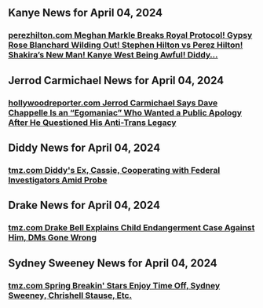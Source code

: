 ## Kanye News for April 04, 2024

### [**perezhilton.com** Meghan Markle Breaks Royal Protocol! Gypsy Rose Blanchard Wilding Out! Stephen Hilton vs Perez Hilton! Shakira’s New Man! Kanye West Being Awful! Diddy…](https://perezhilton.com/meghan-markle-breaks-royal-protocol-gypsy-rose-blanchard-wilding-out-stephen-hilton-vs-perez-hilton-shakiras-new-man-kanye-west-being-awful-diddy/)


## Jerrod Carmichael News for April 04, 2024

### [**hollywoodreporter.com** Jerrod Carmichael Says Dave Chappelle Is an “Egomaniac” Who Wanted a Public Apology After He Questioned His Anti-Trans Legacy](https://www.hollywoodreporter.com/news/general-news/jerrod-carmichael-dave-chappelle-egomaniac-1235865998/)


## Diddy News for April 04, 2024

### [**tmz.com** Diddy's Ex, Cassie, Cooperating with Federal Investigators Amid Probe](https://www.tmz.com/2024/04/03/diddy-ex-cassie-cooperating-federal-investigators-sex-trafficking-probe/)


## Drake News for April 04, 2024

### [**tmz.com** Drake Bell Explains Child Endangerment Case Against Him, DMs Gone Wrong](https://www.tmz.com/2024/04/03/drake-bell-explain-child-endangerment-case-allegations-podcast-dm/)


## Sydney Sweeney News for April 04, 2024

### [**tmz.com** Spring Breakin' Stars Enjoy Time Off, Sydney Sweeney, Chrishell Stause, Etc.](https://www.tmz.com/2024/04/03/spring-break-stars-celebrities-sydney-sweeney-chrishell-stause/)


